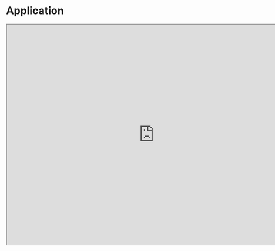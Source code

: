 # Application


<iframe src="https://fast-api-new-2-630343362277.us-central1.run.app/" width="800" height="600"></iframe>
